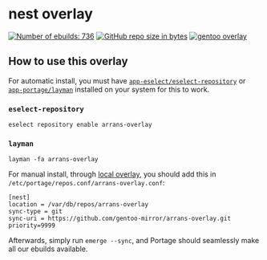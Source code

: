 # nest overlay

[![Number of ebuilds: 736](https://img.shields.io/badge/ebuild-736-orange.svg)](https://img.shields.io/badge/ebuild-736-orange.svg)
[![GitHub repo size in bytes](https://img.shields.io/github/repo-size/arran4/arrans-overlay.svg)](https://img.shields.io/github/repo-size/arran4/arrans-overlay.svg)
[![gentoo overlay](https://img.shields.io/badge/gentoo-overlay-yellow)](https://github.com/gentoo-mirror/nest)

## How to use this overlay

For automatic install, you must have [`app-eselect/eselect-repository`](https://packages.gentoo.org/packages/app-eselect/eselect-repository)
or [`app-portage/layman`](https://packages.gentoo.org/packages/app-portage/layman) installed on your system for this to work.

### `eselect-repository`
```console
eselect repository enable arrans-overlay
```

### `layman`
```console
layman -fa arrans-overlay
```

For manual install, through [local overlay](https://wiki.gentoo.org/wiki/Creating_an_ebuild_repository), you should add this in `/etc/portage/repos.conf/arrans-overlay.conf`:

```console
[nest]
location = /var/db/repos/arrans-overlay
sync-type = git
sync-uri = https://github.com/gentoo-mirror/arrans-overlay.git
priority=9999
```

Afterwards, simply run `emerge --sync`, and Portage should seamlessly make all our ebuilds available.

